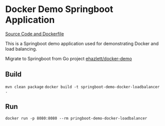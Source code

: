 # Docker Demo Springboot Application

[Source Code and Dockerfile](https://github.com/jhidalgo3/springboot-demo-docker-loadbalancer)

This is a Springboot demo application used for demonstrating Docker and load balancing.

Migrate to Springboot from Go project [ehazlett/docker-demo](https://github.com/ehazlett/docker-demo)

## Build

`mvn clean package`
`docker build -t springboot-demo-docker-loadbalancer .`

## Run

`docker run -p 8080:8080 --rm pringboot-demo-docker-loadbalancer`
